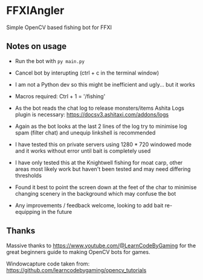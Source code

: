 # FFXIAngler

Simple OpenCV based fishing bot for FFXI

## Notes on usage

- Run the bot with `py main.py`

- Cancel bot by interupting (ctrl + c in the terminal window)

- I am not a Python dev so this might be inefficient and ugly... but it works

- Macros required: Ctrl + 1 = '/fishing'

- As the bot reads the chat log to release monsters/items Ashita Logs plugin is necessary: <https://docsv3.ashitaxi.com/addons/logs>

- Again as the bot looks at the last 2 lines of the log try to minimise log spam (filter chat) and unequip linkshell is recommended

- I have tested this on private servers using 1280 * 720 windowed mode and it works without error until bait is completely used

- I have only tested this at the Knightwell fishing for moat carp, other areas most likely work but haven't been tested and may need differing thresholds

- Found it best to point the screen down at the feet of the char to minimise changing scenery in the background which may confuse the bot

- Any improvements / feedback welcome, looking to add bait re-equipping in the future

## Thanks

Massive thanks to https://www.youtube.com/@LearnCodeByGaming for the great beginners guide to making OpenCV bots for games.

Windowcapture code taken from: https://github.com/learncodebygaming/opencv_tutorials
